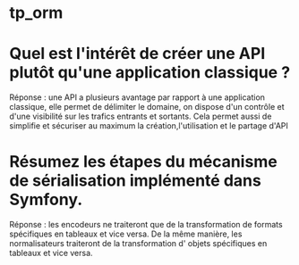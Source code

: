 # tp_orm

# Quel est l'intérêt de créer une API plutôt qu'une application classique ?

Réponse : une API a plusieurs avantage par rapport à une application classique, elle permet de délimiter le domaine, on dispose d'un
contrôle et d'une visibilité sur les trafics entrants et sortants.
Cela permet aussi de simplifie et sécuriser au maximum la création,l'utilisation et le partage d'API

# Résumez les étapes du mécanisme de sérialisation implémenté dans Symfony.

Réponse : les encodeurs ne traiteront que de la transformation de formats spécifiques en tableaux et vice versa.
De la même manière, les normalisateurs traiteront de la transformation d' objets spécifiques en tableaux et vice versa.
